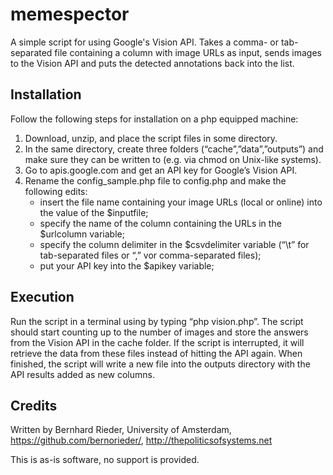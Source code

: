 # memespector

A simple script for using Google's Vision API. Takes a comma- or tab-separated file containing a column with image URLs as input, sends images to the Vision API and puts the detected annotations back into the list.

## Installation

Follow the following steps for installation on a php equipped machine:

1. Download, unzip, and place the script files in some directory.
2. In the same directory, create three folders (“cache”,”data”,”outputs”) and make sure they can be written to (e.g. via chmod on Unix-like systems).
3. Go to apis.google.com and get an API key for Google’s Vision API.
4. Rename the config\_sample.php file to config.php and make the following edits:
	* insert the file name containing your image URLs (local or online) into the value of the $inputfile;
	* specify the name of the column containing the URLs in the $urlcolumn variable; 
	* specify the column delimiter in the $csvdelimiter variable (“\t” for tab-separated files or “,” vor comma-separated files);
	* put your API key into the $apikey variable;

## Execution

Run the script in a terminal using by typing “php vision.php”. The script should start counting up to the number of images and store the answers from the Vision API in the cache folder. If the script is interrupted, it will retrieve the data from these files instead of hitting the API again. When finished, the script will write a new file into the outputs directory with the API results added as new columns.

## Credits

Written by Bernhard Rieder, University of Amsterdam, https://github.com/bernorieder/, http://thepoliticsofsystems.net

This is as-is software, no support is provided.